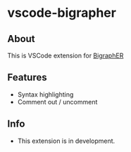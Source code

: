 # vscode-bigrapher

## About

This is VSCode extension for [BigraphER](https://uog-bigraph.bitbucket.io/)

## Features

- Syntax highlighting
- Comment out / uncomment

## Info

- This extension is in development.
